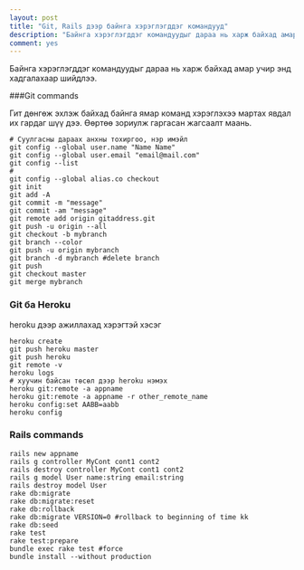 ```yaml
---
layout: post
title: "Git, Rails дээр байнга хэрэглэгддэг командууд"
description: "Байнга хэрэглэгддэг командуудыг дараа нь харж байхад амар учир энд хадгалахаар шийдлээ. "
comment: yes
---
```


Байнга хэрэглэгддэг командуудыг дараа нь харж байхад амар учир энд хадгалахаар шийдлээ. 

###Git commands

Гит дөнгөж эхлэж байхад байнга ямар команд хэрэглэхээ мартах явдал их гардаг шүү дээ. Өөртөө зориулж гаргасан жагсаалт маань. 

    # Суулгасны дараах анхны тохиргоо, нэр имэйл
    git config --global user.name "Name Name"
    git config --global user.email "email@mail.com"
    git config --list
    #
    git config --global alias.co checkout
    git init
    git add -A
    git commit -m "message"
    git commit -am "message"
    git remote add origin gitaddress.git
    git push -u origin --all
    git checkout -b mybranch
    git branch --color
    git push -u origin mybranch
    git branch -d mybranch #delete branch
    git push
    git checkout master
    git merge mybranch


### Git ба Heroku

heroku дээр ажиллахад хэрэгтэй хэсэг
    
    heroku create
    git push heroku master
    git push heroku
    git remote -v
    heroku logs
    # хуучин байсан төсөл дээр heroku нэмэх
    heroku git:remote -a appname
    heroku git:remote -a appname -r other_remote_name
    heroku config:set AABB=aabb
    heroku config

### Rails commands


    rails new appname
    rails g controller MyCont cont1 cont2
    rails destroy controller MyCont cont1 cont2
    rails g model User name:string email:string
    rails destroy model User
    rake db:migrate
    rake db:migrate:reset
    rake db:rollback
    rake db:migrate VERSION=0 #rollback to beginning of time kk
    rake db:seed
    rake test
    rake test:prepare
    bundle exec rake test #force
    bundle install --without production